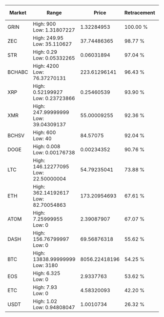 | Market | Range | Price| Retracement | Doubles to 50% |
| --- | --- | --- | --- | --- |
| GRIN | High: 900<br />Low: 1.31807227 | 1.32284953 | 100.00 % | 340.67 |
| ZEC | High: 249.95<br />Low: 35.110627 | 37.74486365 | 98.77 % | 3.78 |
| STR | High: 0.29<br />Low: 0.05332265 | 0.06031894 | 97.04 % | 2.85 |
| BCHABC | High: 4200<br />Low: 76.37270131 | 223.61296141 | 96.43 % | 9.56 |
| XRP | High: 0.52199927<br />Low: 0.23723866 | 0.25460539 | 93.90 % | 1.49 |
| XMR | High: 247.99999999<br />Low: 39.04309137 | 55.00009255 | 92.36 % | 2.61 |
| BCHSV | High: 600<br />Low: 40 | 84.57075 | 92.04 % | 3.78 |
| DOGE | High: 0.008<br />Low: 0.00176738 | 0.00234352 | 90.76 % | 2.08 |
| LTC | High: 146.12277095<br />Low: 22.50000004 | 54.79235041 | 73.88 % | 1.54 |
| ETH | High: 362.14192617<br />Low: 82.70054863 | 173.20954693 | 67.61 % | 1.28 |
| ATOM | High: 7.25999955<br />Low: 0 | 2.39087907 | 67.07 % | 1.52 |
| DASH | High: 156.76799997<br />Low: 0 | 69.56876318 | 55.62 % | 1.13 |
| BTC | High: 13838.99999999<br />Low: 3180 | 8056.22418196 | 54.25 % | 1.06 |
| EOS | High: 6.325<br />Low: 0 | 2.9337763 | 53.62 % | 1.08 |
| ETC | High: 7.93<br />Low: 0 | 4.58320093 | 42.20 % | 0.00 |
| USDT | High: 1.02<br />Low: 0.94808047 | 1.0010734 | 26.32 % | 0.00 |
